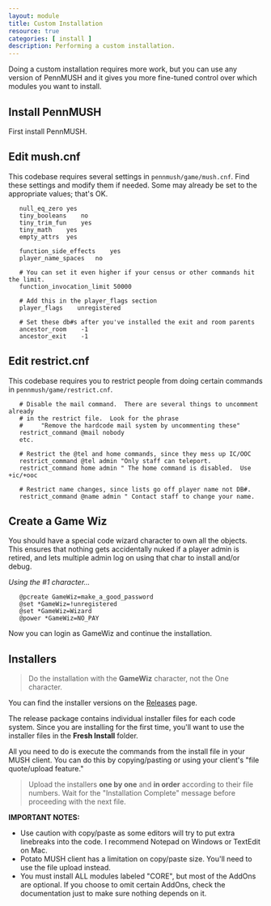 ```yaml
---
layout: module
title: Custom Installation
resource: true
categories: [ install ]
description: Performing a custom installation.
---
```


Doing a custom installation requires more work, but you can use any version of PennMUSH and it gives you more fine-tuned control over which modules you want to install.

## Install PennMUSH

First install PennMUSH.

## Edit mush.cnf

This codebase requires several settings in `pennmush/game/mush.cnf`.  Find these settings and modify them if needed.  Some may already be set to the appropriate values; that's OK.

       null_eq_zero	yes
       tiny_booleans	no
       tiny_trim_fun	yes
       tiny_math	yes
       empty_attrs  yes
      
       function_side_effects	yes   
       player_name_spaces	no
         
       # You can set it even higher if your census or other commands hit the limit.
       function_invocation_limit 50000
    
       # Add this in the player_flags section
       player_flags    unregistered
          
       # Set these db#s after you've installed the exit and room parents
       ancestor_room	-1
       ancestor_exit	-1

## Edit restrict.cnf

This codebase requires you to restrict people from doing certain commands in `pennmush/game/restrict.cnf`.

       # Disable the mail command.  There are several things to uncomment already
       # in the restrict file.  Look for the phrase 
       #     "Remove the hardcode mail system by uncommenting these"
       restrict_command @mail nobody
       etc.
       
       # Restrict the @tel and home commands, since they mess up IC/OOC
       restrict_command @tel admin "Only staff can teleport.
       restrict_command	home admin " The home command is disabled.  Use +ic/+ooc
       
       # Restrict name changes, since lists go off player name not DB#.
       restrict_command	@name admin " Contact staff to change your name.

## Create a Game Wiz
You should have a special code wizard character to own all the objects.  This ensures that nothing gets accidentally nuked if a player admin is retired, and lets multiple admin log on using that char to install and/or debug.

*Using the #1 character...*

       @pcreate GameWiz=make_a_good_password
       @set *GameWiz=!unregistered
       @set *GameWiz=Wizard
       @power *GameWiz=NO_PAY

Now you can login as GameWiz and continue the installation.

## Installers 

> Do the installation with the **GameWiz** character, not the One character.

You can find the installer versions on the [Releases]({{site.siteroot}}/releases) page.

The release package contains individual installer files for each code system.  Since you are installing for the first time, you'll want to use the installer files in the **Fresh Install** folder.  

All you need to do is execute the commands from the install file in your MUSH client.  You can do this by copying/pasting or using your client's "file quote/upload feature." 

> Upload the installers **one by one** and **in order** according to their file numbers.  Wait for the "Installation Complete" message before proceeding with the next file. 

**IMPORTANT NOTES:**

* Use caution with copy/paste as some editors will try to put extra linebreaks into the code.  I recommend Notepad on Windows or TextEdit on Mac.
* Potato MUSH client has a limitation on copy/paste size.  You'll need to use the file upload instead. 
* You must install ALL modules labeled "CORE", but most of the AddOns are optional.  If you choose to omit certain AddOns, check the documentation just to make sure nothing depends on it.